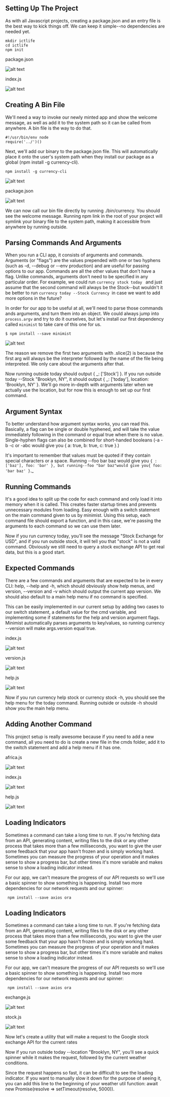 
## Setting Up The Project
As with all Javascript projects, creating a package.json and an entry file is the best way to kick things off. We can keep it simple--no dependencies are needed yet.
```
mkdir ictlife
cd ictlife
npm init
```
package.json

![alt text](https://github.com/dennis2018/ICTLIFE-/blob/master/1.PNG)

index.js

![alt text](https://github.com/dennis2018/ICTLIFE-/blob/master/%232.PNG)

## Creating A Bin File
We'll need a way to invoke our newly minted app and show the welcome message, as well as add it to the system path so it can be called from anywhere. A bin file is the way to do that.
```
#!/usr/bin/env node
require('../')()
```
Next, we'll add our binary to the package.json file. This will automatically place it onto the user's system path when they install our package as a global (npm install -g currency-cli).

```
npm install -g currency-cli
```
![alt text](https://github.com/dennis2018/ICTLIFE-/blob/master/%233.PNG)

package.json

![alt text](https://github.com/dennis2018/ICTLIFE-/blob/master/1.PNG)

We can now call our bin file directly by running ./bin/currency. You should see the welcome message. Running npm link in the root of your project will symlink your binary file to the system path, making it accessible from anywhere by running outside.

## Parsing Commands And Arguments

When you run a CLI app, it consists of arguments and commands. Arguments (or "flags") are the values prepended with one or two hyphens (such as -d, --debug or --env production) and are useful for passing options to our app. Commands are all the other values that don't have a flag. Unlike commands, arguments don't need to be specified in any particular order. For example, we could run ```currency stock today ``` and just assume that the second command will always be the Stock--but wouldn't it be better to run ```currency today --Stock Currency ```in case we want to add more options in the future?


In order for our app to be useful at all, we'll need to parse those commands ands arguments, and turn them into an object. We could always jump into ```process.argv``` and try to do it ourselves, but let's install our first dependency called ```minimist``` to take care of this one for us.

```
$ npm install --save minimist
```
![alt text](https://github.com/dennis2018/ICTLIFE-/blob/master/%234.PNG)

The reason we remove the first two arguments with .slice(2) is because the first arg will always be the interpreter followed by the name of the file being interpreted. We only care about the arguments after that.

Now running outside today should output { _: ['Stock'] }. If you run outside today --Stock "Brooklyn, NY", it should output { _: ['today'], location: 'Brooklyn, NY' }. We'll go more in-depth with arguments later when we actually use the location, but for now this is enough to set up our first command.

## Argument Syntax
To better understand how argument syntax works, you can read this. Basically, a flag can be single or double hyphened, and will take the value immediately following in the command or equal true when there is no value. Single-hyphen flags can also be combined for short-handed booleans (-a -b -c or -abc would give you { a: true, b: true, c: true }.)

It's important to remember that values must be quoted if they contain special characters or a space. Running --foo bar baz would give you `{ : ['baz'], foo: 'bar' }, but running--foo "bar baz"would give you{ foo: 'bar baz' }`._

## Running Commands
It's a good idea to split up the code for each command and only load it into memory when it is called. This creates faster startup times and prevents unnecessary modules from loading. Easy enough with a switch statement on the main command given to us by minimist. Using this setup, each command file should export a function, and in this case, we're passing the arguments to each command so we can use them later.

Now if you run currency today, you'll see the message "Stock Exchange for USD", and if you run outside stock, it will tell you that "stock" is not a valid command. Obviously we still need to query a stock exchange API to get real data, but this is a good start.

## Expected Commands
There are a few commands and arguments that are expected to be in every CLI: help, --help and -h, which should obviously show help menus, and version, --version and -v which should output the current app version. We should also default to a main help menu if no command is specified.

This can be easily implemented in our current setup by adding two cases to our switch statement, a default value for the cmd variable, and implementing some if statements for the help and version argument flags. Minimist automatically parses arguments to key/values, so running currency --version will make args.version equal true.

index.js

![alt text](https://github.com/dennis2018/ICTLIFE-/blob/master/%236.PNG)

version.js

![alt text](https://github.com/dennis2018/ICTLIFE-/blob/master/%237.PNG)

help.js

![alt text](https://github.com/dennis2018/ICTLIFE-/blob/master/%238.PNG)

Now if you run currency help stock or currency stock -h, you should see the help menu for the today command. Running outside or outside -h should show you the main help menu.

## Adding Another Command
This project setup is really awesome because if you need to add a new command, all you need to do is create a new file in the cmds folder, add it to the switch statement and add a help menu if it has one.

africa.js

![alt text](https://github.com/dennis2018/ICTLIFE-/blob/master/%239.PNG)

index.js

![alt text](https://github.com/dennis2018/ICTLIFE-/blob/master/%2310.PNG)

help.js

![alt text](https://github.com/dennis2018/ICTLIFE-/blob/master/%2311.PNG)

## Loading Indicators
Sometimes a command can take a long time to run. If you're fetching data from an API, generating content, writing files to the disk or any other process that takes more than a few milliseconds, you want to give the user some feedback that your app hasn't frozen and is simply working hard. Sometimes you can measure the progress of your operation and it makes sense to show a progress bar, but other times it's more variable and makes sense to show a loading indicator instead.

For our app, we can't measure the progress of our API requests so we'll use a basic spinner to show something is happening. Install two more dependencies for our network requests and our spinner:

```
 npm install --save axios ora
  ```
## Loading Indicators
Sometimes a command can take a long time to run. If you're fetching data from an API, generating content, writing files to the disk or any other process that takes more than a few milliseconds, you want to give the user some feedback that your app hasn't frozen and is simply working hard. Sometimes you can measure the progress of your operation and it makes sense to show a progress bar, but other times it's more variable and makes sense to show a loading indicator instead.

For our app, we can't measure the progress of our API requests so we'll use a basic spinner to show something is happening. Install two more dependencies for our network requests and our spinner:

```
 npm install --save axios ora
  ```

exchange.js

![alt text](https://github.com/dennis2018/ICTLIFE-/blob/master/%2313.PNG)

stock.js

![alt text](https://github.com/dennis2018/ICTLIFE-/blob/master/%2312.PNG)


Now let's create a utility that will make a request to the Google stock exchange API for the current rates

Now if you run outside today --location "Brooklyn, NY", you'll see a quick spinner while it makes the request, followed by the current weather conditions.

Since the request happens so fast, it can be difficult to see the loading indicator. If you want to manually slow it down for the purpose of seeing it, you can add this line to the beginning of your weather util function: await new Promise(resolve => setTimeout(resolve, 5000)).
